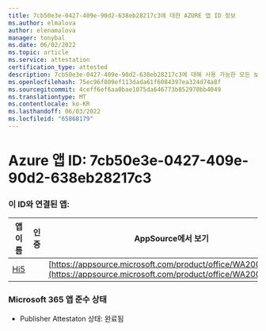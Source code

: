 ```yaml
---
title: 7cb50e3e-0427-409e-90d2-638eb28217c3에 대한 AZURE 앱 ID 정보
ms.author: elmalova
author: elenamalova
manager: tonybal
ms.date: 06/02/2022
ms.topic: article
ms.service: attestation
certification_type: attested
description: 7cb50e3e-0427-409e-90d2-638eb28217c3에 대해 사용 가능한 모든 보안 및 규정 준수 정보입니다.
ms.openlocfilehash: 75ec96f809ef113dada61f6084397ea324d74a8f
ms.sourcegitcommit: 4ceff6ef6aa0bae1075da646773b852970bb4049
ms.translationtype: MT
ms.contentlocale: ko-KR
ms.lasthandoff: 06/03/2022
ms.locfileid: "65868179"
---
```

# <a name="azure-app-id-7cb50e3e-0427-409e-90d2-638eb28217c3"></a>Azure 앱 ID: 7cb50e3e-0427-409e-90d2-638eb28217c3


### <a name="apps-associated-with-this-id"></a>이 ID와 연결된 앱:
| **앱 이름** | **인증** | **AppSource에서 보기** |
|--------------|---------------|-----------------------|
| [Hi5](../forward/WA200001610.md) |  | [https://appsource.microsoft.com/product/office/WA200001610](https://appsource.microsoft.com/product/office/WA200001610) |

### <a name="microsoft-365-app-compliance-status"></a>Microsoft 365 앱 준수 상태
- Publisher Attestaton 상태: 완료됨
